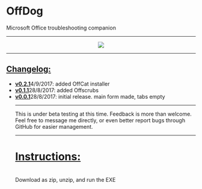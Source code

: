 # OffDog
Microsoft Office troubleshooting companion
<hr>
<p align="center">
<img src=https://image.ibb.co/kqfEOa/offdog.png>
</p>

<hr>
<h2><u>Changelog:</u></h2>
<ul>
<li><b><u>v0.2.1</b></u>4/9/2017: added OffCat installer
<li><b><u>v0.1.1</b></u>28/8/2017: added Offscrubs
<li><b><u>v0.0.1</b></u>28/8/2017: initial release. main form made, tabs empty

<hr>
This is under beta testing at this time. Feedback is more than welcome. Feel free to message me directly, or even better report bugs through GitHub for easier management.

<hr>
<h1><u><b>Instructions:</u></b></h1>
<br>
Download as zip, unzip, and run the EXE
